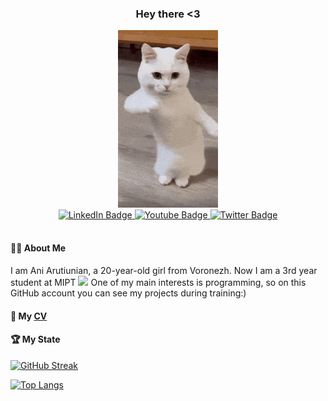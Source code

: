 <div id="header" align="center">
  <h3>
    Hey there <3
  </h3>
</div>

<div id="header" align="center">
  <img src="kitty.gif" width="160"/>
</div>
<div id="badges" align="center">
  <a href="https://vk.com/id270388524">
    <img src="https://img.shields.io/badge/-Vkontakte-003f5c?style=for-the-badge&logo=Vk" alt="LinkedIn Badge"/>
  </a>
  <a href="https://t.me/arutiunianan">
    <img src="https://img.shields.io/badge/Telegram-2CA5E0?style=for-the-badge&logo=telegram&logoColor=white" alt="Youtube Badge"/>
  </a>
  <a href="https://www.instagram.com/arutiunianan">
    <img src="https://img.shields.io/badge/Instagram-9e02b2?style=for-the-badge&logo=instagram&logoColor=black" alt="Twitter Badge"/>
  </a>
</div>
<div id="badges" align="center">
    <img src="https://komarev.com/ghpvc/?username=arutiunianan&style=flat-square&color=blue" alt=""/>
</div>

#### :woman_technologist: About Me
I am Ani Arutiunian, a 20-year-old girl from Voronezh. Now I am a 3rd year student at MIPT <img src="https://media.giphy.com/media/WUlplcMpOCEmTGBtBW/giphy.gif" width="30"> One of my main interests is programming, so on this GitHub account you can see my projects during training:)

#### :memo: My [CV](my_cv.pdf)

#### :trophy: My State
[![GitHub Streak](https://streak-stats.demolab.com?user=arutiunianan&theme=gotham&hide_border=true&border_radius=10&date_format=j%20M%5B%20Y%5D)](https://git.io/streak-stats)


[![Top Langs](https://github-readme-stats.vercel.app/api/top-langs/?username=arutiunianan&layout=compact&theme=gotham&hide=PostScript,Jupyter%20Notebook,Python,TeX,Assembly,Java)](https://github.com/anuraghazra/github-readme-stats)